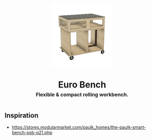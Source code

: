 <!-- 2023-10-20 -->

<p align="center">
  <img src="../../plans/euro-bench/images/wireframe.png" width="40%"/>
</p>
<h1 align="center">
  Euro Bench
  <br>
  <sup><sub><sup>Flexible &amp; compact rolling workbench.<sup></sub>
</h1>


## Inspiration

- https://stores.modularmarket.com/paulk_homes/the-paulk-smart-bench-psb-p21.php
